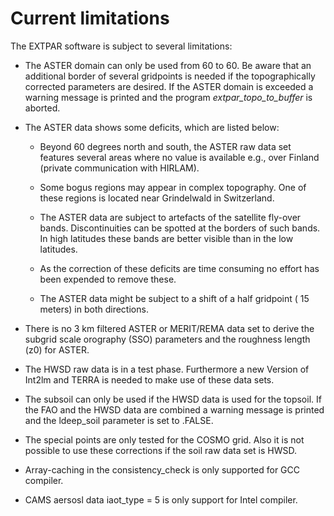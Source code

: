 # Current limitations

The EXTPAR software is subject to several limitations:

-   The ASTER domain can only be used from 60 to 60. Be aware that an
    additional border of several gridpoints is needed if the
    topographically corrected parameters are desired. If the ASTER
    domain is exceeded a warning message is printed and the program
    *extpar\_topo\_to\_buffer* is aborted.

-   The ASTER data shows some deficits, which are listed below:

    -   Beyond 60 degrees north and south, the ASTER raw data set
        features several areas where no value is available e.g., over
        Finland (private communication with HIRLAM).

    -   Some bogus regions may appear in complex topography. One of
        these regions is located near Grindelwald in Switzerland.

    -   The ASTER data are subject to artefacts of the satellite
        fly-over bands. Discontinuities can be spotted at the borders of
        such bands. In high latitudes these bands are better visible
        than in the low latitudes.

    -   As the correction of these deficits are time consuming no effort
        has been expended to remove these.

    -   The ASTER data might be subject to a shift of a half gridpoint
        ( 15 meters) in both directions.

-   There is no 3 km filtered ASTER or MERIT/REMA data set to derive the
    subgrid scale orography (SSO) parameters and the roughness length
    (z0) for ASTER.

-   The HWSD raw data is in a test phase. Furthermore a new Version of
    Int2lm and TERRA is needed to make use of these data sets.

-   The subsoil can only be used if the HWSD data is used for the
    topsoil. If the FAO and the HWSD data are combined a warning message
    is printed and the ldeep\_soil parameter is set to .FALSE.

-   The special points are only tested for the COSMO grid. Also it is
    not possible to use these corrections if the soil raw data set is
    HWSD.

-   Array-caching in the consistency\_check is only supported for GCC
    compiler.

-   CAMS aersosl data iaot\_type = 5 is only support for Intel compiler.